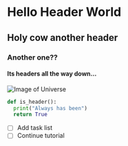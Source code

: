 # Hello Header World
## Holy cow another header
### Another one??
#### Its headers all the way down...
![Image of Universe](https://media.licdn.com/dms/image/v2/D4E12AQGUDRfQw0Sxhw/article-cover_image-shrink_720_1280/article-cover_image-shrink_720_1280/0/1716142979563?e=2147483647&v=beta&t=x_Ar3ubrvfDZYq5k3-IguuebUGBm3begavSdkzup3CA)
``` python
def is_header():
  print("Always has been")
  return True
```
- [ ] Add task list
- [ ] Continue tutorial
